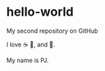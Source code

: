 # hello-world
My second repository on GitHub

I love :coffee: :pizza:, and :dancer:.

My name is PJ.

